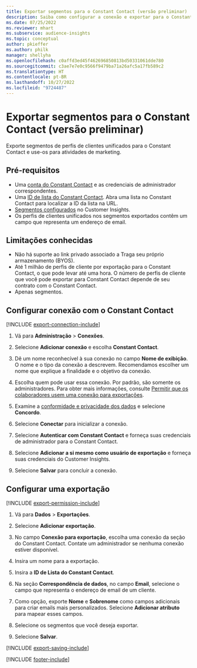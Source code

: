 ```yaml
---
title: Exportar segmentos para o Constant Contact (versão preliminar)
description: Saiba como configurar a conexão e exportar para o Constant Contact.
ms.date: 07/25/2022
ms.reviewer: mhart
ms.subservice: audience-insights
ms.topic: conceptual
author: pkieffer
ms.author: philk
manager: shellyha
ms.openlocfilehash: c0affd3ed45f462696850813bd50331061dde780
ms.sourcegitcommit: c3ae7e7e0c9566f9479ba71a26afc5a17fb589c2
ms.translationtype: HT
ms.contentlocale: pt-BR
ms.lasthandoff: 10/27/2022
ms.locfileid: "9724487"
---
```

# <a name="export-segments-to-constant-contact-preview"></a>Exportar segmentos para o Constant Contact (versão preliminar)

Exporte segmentos de perfis de clientes unificados para o Constant Contact e use-os para atividades de marketing.

## <a name="prerequisites"></a>Pré-requisitos

- Uma [conta do Constant Contact](https://www.constantcontact.com/account-home) e as credenciais de administrador correspondentes.
- Uma [ID de lista do Constant Contact](https://app.constantcontact.com/pages/contacts/ui#lists). Abra uma lista no Constant Contact para localizar a ID da lista na URL.
- [Segmentos configurados](segments.md) no Customer Insights.
- Os perfis de clientes unificados nos segmentos exportados contêm um campo que representa um endereço de email.

## <a name="known-limitations"></a>Limitações conhecidas

- Não há suporte ao link privado associado a Traga seu próprio armazenamento (BYOS).
- Até 1 milhão de perfis de cliente por exportação para o Constant Contact, o que pode levar até uma hora. O número de perfis de cliente que você pode exportar para Constant Contact depende de seu contrato com o Constant Contact.
- Apenas segmentos.

## <a name="set-up-connection-to-constant-contact"></a>Configurar conexão com o Constant Contact

[!INCLUDE [export-connection-include](includes/export-connection-admn.md)]

1. Vá para **Administração** > **Conexões**.

1. Selecione **Adicionar conexão** e escolha **Constant Contact**.

1. Dê um nome reconhecível à sua conexão no campo **Nome de exibição**. O nome e o tipo da conexão a descrevem. Recomendamos escolher um nome que explique a finalidade e o objetivo da conexão.

1. Escolha quem pode usar essa conexão. Por padrão, são somente os administradores. Para obter mais informações, consulte [Permitir que os colaboradores usem uma conexão para exportações](connections.md#allow-contributors-to-use-a-connection-for-exports).

1. Examine a [conformidade e privacidade dos dados](connections.md#data-privacy-and-compliance) e selecione **Concordo**.

1. Selecione **Conectar** para inicializar a conexão.

1. Selecione **Autenticar com Constant Contact** e forneça suas credenciais de administrador para o Constant Contact.

1. Selecione **Adicionar a si mesmo como usuário de exportação** e forneça suas credenciais do Customer Insights.

1. Selecione **Salvar** para concluir a conexão.

## <a name="configure-an-export"></a>Configurar uma exportação

[!INCLUDE [export-permission-include](includes/export-permission.md)]

1. Vá para **Dados** > **Exportações**.

1. Selecione **Adicionar exportação**.

1. No campo **Conexão para exportação**, escolha uma conexão da seção do Constant Contact. Contate um administrador se nenhuma conexão estiver disponível.

1. Insira um nome para a exportação.

1. Insira a **ID de Lista do Constant Contact**.

1. Na seção **Correspondência de dados**, no campo **Email**, selecione o campo que representa o endereço de email de um cliente.

1. Como opção, exporte **Nome** e **Sobrenome** como campos adicionais para criar emails mais personalizados. Selecione **Adicionar atributo** para mapear esses campos.

1. Selecione os segmentos que você deseja exportar.

1. Selecione **Salvar**.

[!INCLUDE [export-saving-include](includes/export-saving.md)]

[!INCLUDE [footer-include](includes/footer-banner.md)]
